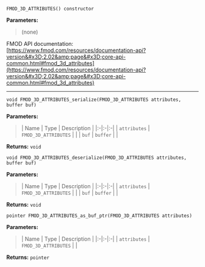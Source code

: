 
`FMOD_3D_ATTRIBUTES() constructor`

**Parameters:**

> (none)

FMOD API documentation: [https://www.fmod.com/resources/documentation-api?version&#x3D;2.02&amp;page&#x3D;core-api-common.html#fmod_3d_attributes](https://www.fmod.com/resources/documentation-api?version&#x3D;2.02&amp;page&#x3D;core-api-common.html#fmod_3d_attributes)

---


`void FMOD_3D_ATTRIBUTES_serialize(FMOD_3D_ATTRIBUTES attributes, buffer buf)`

**Parameters:**

> | Name | Type | Description |
  |:-|:-|:-|
  | `attributes` | `FMOD_3D_ATTRIBUTES` |  |
  | `buf` | `buffer` |  |

**Returns:** `void`



`void FMOD_3D_ATTRIBUTES_deserialize(FMOD_3D_ATTRIBUTES attributes, buffer buf)`

**Parameters:**

> | Name | Type | Description |
  |:-|:-|:-|
  | `attributes` | `FMOD_3D_ATTRIBUTES` |  |
  | `buf` | `buffer` |  |

**Returns:** `void`



`pointer FMOD_3D_ATTRIBUTES_as_buf_ptr(FMOD_3D_ATTRIBUTES attributes)`

**Parameters:**

> | Name | Type | Description |
  |:-|:-|:-|
  | `attributes` | `FMOD_3D_ATTRIBUTES` |  |

**Returns:** `pointer`


